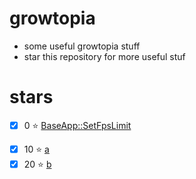 # growtopia
- some useful growtopia stuff
- star this repository for more useful stuf

# stars
+ [x] 0 ⭐ [BaseApp::SetFpsLimit](SetFpsLimit.md)
- [x] 10 ⭐ [a](a.md)
- [x] 20 ⭐ [b](b.md)
